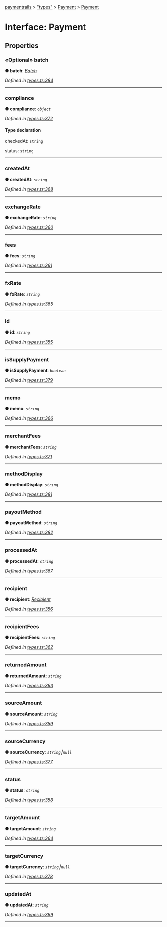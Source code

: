 [paymentrails](../README.md) > ["types"](../modules/_types_.md) > [Payment](../modules/_types_.payment.md) > [Payment](../interfaces/_types_.payment.payment.md)



# Interface: Payment


## Properties
<a id="batch"></a>

### «Optional» batch

**●  batch**:  *[Batch](_types_.batch.batch.md)* 

*Defined in [types.ts:384](https://github.com/PaymentRails/javascript-sdk/blob/e46ce8e/lib/types.ts#L384)*





___

<a id="compliance"></a>

###  compliance

**●  compliance**:  *`object`* 

*Defined in [types.ts:372](https://github.com/PaymentRails/javascript-sdk/blob/e46ce8e/lib/types.ts#L372)*


#### Type declaration




 checkedAt: `string`






 status: `string`







___

<a id="createdat"></a>

###  createdAt

**●  createdAt**:  *`string`* 

*Defined in [types.ts:368](https://github.com/PaymentRails/javascript-sdk/blob/e46ce8e/lib/types.ts#L368)*





___

<a id="exchangerate"></a>

###  exchangeRate

**●  exchangeRate**:  *`string`* 

*Defined in [types.ts:360](https://github.com/PaymentRails/javascript-sdk/blob/e46ce8e/lib/types.ts#L360)*





___

<a id="fees"></a>

###  fees

**●  fees**:  *`string`* 

*Defined in [types.ts:361](https://github.com/PaymentRails/javascript-sdk/blob/e46ce8e/lib/types.ts#L361)*





___

<a id="fxrate"></a>

###  fxRate

**●  fxRate**:  *`string`* 

*Defined in [types.ts:365](https://github.com/PaymentRails/javascript-sdk/blob/e46ce8e/lib/types.ts#L365)*





___

<a id="id"></a>

###  id

**●  id**:  *`string`* 

*Defined in [types.ts:355](https://github.com/PaymentRails/javascript-sdk/blob/e46ce8e/lib/types.ts#L355)*





___

<a id="issupplypayment"></a>

###  isSupplyPayment

**●  isSupplyPayment**:  *`boolean`* 

*Defined in [types.ts:379](https://github.com/PaymentRails/javascript-sdk/blob/e46ce8e/lib/types.ts#L379)*





___

<a id="memo"></a>

###  memo

**●  memo**:  *`string`* 

*Defined in [types.ts:366](https://github.com/PaymentRails/javascript-sdk/blob/e46ce8e/lib/types.ts#L366)*





___

<a id="merchantfees"></a>

###  merchantFees

**●  merchantFees**:  *`string`* 

*Defined in [types.ts:371](https://github.com/PaymentRails/javascript-sdk/blob/e46ce8e/lib/types.ts#L371)*





___

<a id="methoddisplay"></a>

###  methodDisplay

**●  methodDisplay**:  *`string`* 

*Defined in [types.ts:381](https://github.com/PaymentRails/javascript-sdk/blob/e46ce8e/lib/types.ts#L381)*





___

<a id="payoutmethod"></a>

###  payoutMethod

**●  payoutMethod**:  *`string`* 

*Defined in [types.ts:382](https://github.com/PaymentRails/javascript-sdk/blob/e46ce8e/lib/types.ts#L382)*





___

<a id="processedat"></a>

###  processedAt

**●  processedAt**:  *`string`* 

*Defined in [types.ts:367](https://github.com/PaymentRails/javascript-sdk/blob/e46ce8e/lib/types.ts#L367)*





___

<a id="recipient"></a>

###  recipient

**●  recipient**:  *[Recipient](_types_.recipient.recipient.md)* 

*Defined in [types.ts:356](https://github.com/PaymentRails/javascript-sdk/blob/e46ce8e/lib/types.ts#L356)*





___

<a id="recipientfees"></a>

###  recipientFees

**●  recipientFees**:  *`string`* 

*Defined in [types.ts:362](https://github.com/PaymentRails/javascript-sdk/blob/e46ce8e/lib/types.ts#L362)*





___

<a id="returnedamount"></a>

###  returnedAmount

**●  returnedAmount**:  *`string`* 

*Defined in [types.ts:363](https://github.com/PaymentRails/javascript-sdk/blob/e46ce8e/lib/types.ts#L363)*





___

<a id="sourceamount"></a>

###  sourceAmount

**●  sourceAmount**:  *`string`* 

*Defined in [types.ts:359](https://github.com/PaymentRails/javascript-sdk/blob/e46ce8e/lib/types.ts#L359)*





___

<a id="sourcecurrency"></a>

###  sourceCurrency

**●  sourceCurrency**:  *`string`⎮`null`* 

*Defined in [types.ts:377](https://github.com/PaymentRails/javascript-sdk/blob/e46ce8e/lib/types.ts#L377)*





___

<a id="status-1"></a>

###  status

**●  status**:  *`string`* 

*Defined in [types.ts:358](https://github.com/PaymentRails/javascript-sdk/blob/e46ce8e/lib/types.ts#L358)*





___

<a id="targetamount"></a>

###  targetAmount

**●  targetAmount**:  *`string`* 

*Defined in [types.ts:364](https://github.com/PaymentRails/javascript-sdk/blob/e46ce8e/lib/types.ts#L364)*





___

<a id="targetcurrency"></a>

###  targetCurrency

**●  targetCurrency**:  *`string`⎮`null`* 

*Defined in [types.ts:378](https://github.com/PaymentRails/javascript-sdk/blob/e46ce8e/lib/types.ts#L378)*





___

<a id="updatedat"></a>

###  updatedAt

**●  updatedAt**:  *`string`* 

*Defined in [types.ts:369](https://github.com/PaymentRails/javascript-sdk/blob/e46ce8e/lib/types.ts#L369)*





___


